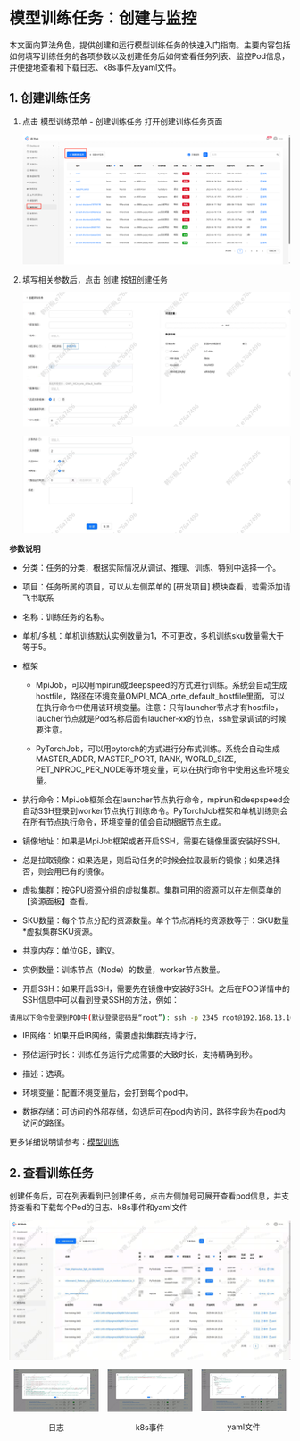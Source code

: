 # 模型训练任务：创建与监控
本文面向算法角色，提供创建和运行模型训练任务的快速入门指南。主要内容包括如何填写训练任务的各项参数以及创建任务后如何查看任务列表、监控Pod信息，并便捷地查看和下载日志、k8s事件及yaml文件。


## 1. 创建训练任务
1. 点击 模型训练菜单 - 创建训练任务 打开创建训练任务页面

    ![](images/快速入门-创建模型训练任务/image.png)

2. 填写相关参数后，点击 创建 按钮创建任务

    ![](images/快速入门-创建模型训练任务/image-1.png)

    ![](images/快速入门-创建模型训练任务/image-2.png)

**参数说明**

* 分类：任务的分类，根据实际情况从调试、推理、训练、特别中选择一个。

* 项目：任务所属的项目，可以从左侧菜单的 \[研发项目] 模块查看，若需添加请飞书联系&#x20;

* 名称：训练任务的名称。

* 单机/多机：单机训练默认实例数量为1，不可更改，多机训练sku数量需大于等于5。

* 框架

  * MpiJob，可以用mpirun或deepspeed的方式进行训练。系统会自动生成hostfile，路径在环境变量OMPI\_MCA\_orte\_default\_hostfile里面，可以在执行命令中使用该环境变量。注意：只有launcher节点才有hostfile，laucher节点就是Pod名称后面有laucher-xx的节点，ssh登录调试的时候要注意。

  * PyTorchJob，可以用pytorch的方式进行分布式训练。系统会自动生成MASTER\_ADDR, MASTER\_PORT, RANK, WORLD\_SIZE, PET\_NPROC\_PER\_NODE等环境变量，可以在执行命令中使用这些环境变量。

* 执行命令：MpiJob框架会在launcher节点执行命令，mpirun和deepspeed会自动SSH登录到worker节点执行训练命令。PyTorchJob框架和单机训练则会在所有节点执行命令，环境变量的值会自动根据节点生成。

* 镜像地址：如果是MpiJob框架或者开启SSH，需要在镜像里面安装好SSH。

* 总是拉取镜像：如果选是，则启动任务的时候会拉取最新的镜像；如果选择否，则会用已有的镜像。

* 虚拟集群：按GPU资源分组的虚拟集群。集群可用的资源可以在左侧菜单的【资源面板】查看。

* SKU数量：每个节点分配的资源数量。单个节点消耗的资源数等于：SKU数量\*虚拟集群SKU资源。

* 共享内存：单位GB，建议。

* 实例数量：训练节点（Node）的数量，worker节点数量。

* 开启SSH：如果开启SSH，需要先在镜像中安装好SSH。之后在POD详情中的SSH信息中可以看到登录SSH的方法，例如：

```bash
请用以下命令登录到POD中(默认登录密码是“root”): ssh -p 2345 root@192.168.13.160
```

* IB网络：如果开启IB网络，需要虚拟集群支持才行。

* 预估运行时长：训练任务运行完成需要的大致时长，支持精确到秒。

* 描述：选填。

* 环境变量：配置环境变量后，会打到每个pod中。

* 数据存储：可访问的外部存储，勾选后可在pod内访问，路径字段为在pod内访问的路径。

更多详细说明请参考：[模型训练](./模型训练.md)

## 2. 查看训练任务

创建任务后，可在列表看到已创建任务，点击左侧加号可展开查看pod信息，并支持查看和下载每个Pod的日志、k8s事件和yaml文件

![](images/快速入门-创建模型训练任务/image-3.png)

<div style="display: flex; justify-content: space-between;">
  <div style="text-align: center;">
    <img src="images/快速入门-创建模型训练任务/image-4.png" alt="日志" style="width: 90%;"/>
    <p>日志</p>
  </div>
  <div style="text-align: center;">
    <img src="images/快速入门-创建模型训练任务/image-5.png" alt="k8s事件" style="width: 90%;"/>
    <p>k8s事件</p>
  </div>
  <div style="text-align: center;">
    <img src="images/快速入门-创建模型训练任务/image-6.png" alt="yaml文件" style="width: 90%;"/>
    <p>yaml文件</p>
  </div>
</div>
